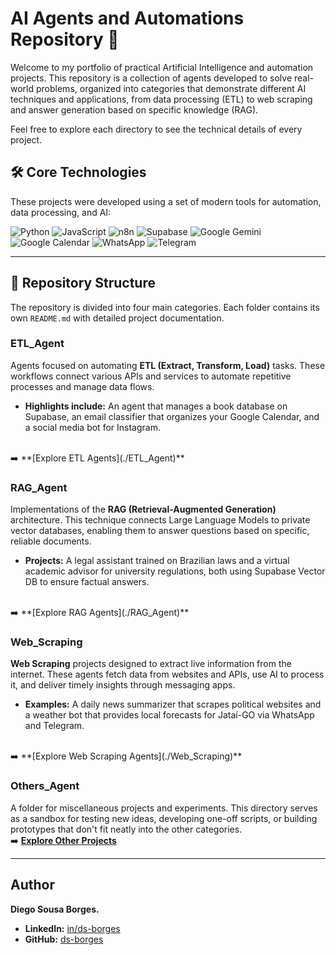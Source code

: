 # AI Agents and Automations Repository 🤖

Welcome to my portfolio of practical Artificial Intelligence and automation projects. This repository is a collection of agents developed to solve real-world problems, organized into categories that demonstrate different AI techniques and applications, from data processing (ETL) to web scraping and answer generation based on specific knowledge (RAG).

Feel free to explore each directory to see the technical details of every project.

## 🛠️ Core Technologies

These projects were developed using a set of modern tools for automation, data processing, and AI:

![Python](https://img.shields.io/badge/Python-3776AB?style=for-the-badge&logo=python&logoColor=white)
![JavaScript](https://img.shields.io/badge/JavaScript-F7DF1E?style=for-the-badge&logo=javascript&logoColor=black)
![n8n](https://img.shields.io/badge/n8n-12B57F?style=for-the-badge&logo=n8n&logoColor=white)
![Supabase](https://img.shields.io/badge/Supabase-3ECF8E?style=for-the-badge&logo=supabase&logoColor=white)
![Google Gemini](https://img.shields.io/badge/Google_Gemini-8E77F0?style=for-the-badge&logo=googlegemini&logoColor=white)
![Google Calendar](https://img.shields.io/badge/Google_Calendar-4285F4?style=for-the-badge&logo=googlecalendar&logoColor=white)
![WhatsApp](https://img.shields.io/badge/WhatsApp-25D366?style=for-the-badge&logo=whatsapp&logoColor=white)
![Telegram](https://img.shields.io/badge/Telegram-26A5E4?style=for-the-badge&logo=telegram&logoColor=white)

---

## 📂 Repository Structure

The repository is divided into four main categories. Each folder contains its own `README.md` with detailed project documentation.

### ETL_Agent
Agents focused on automating **ETL (Extract, Transform, Load)** tasks. These workflows connect various APIs and services to automate repetitive processes and manage data flows.
* **Highlights include:** An agent that manages a book database on Supabase, an email classifier that organizes your Google Calendar, and a social media bot for Instagram.
<br>
➡️ **[Explore ETL Agents](./ETL_Agent)**

### RAG_Agent
Implementations of the **RAG (Retrieval-Augmented Generation)** architecture. This technique connects Large Language Models to private vector databases, enabling them to answer questions based on specific, reliable documents.
* **Projects:** A legal assistant trained on Brazilian laws and a virtual academic advisor for university regulations, both using Supabase Vector DB to ensure factual answers.
<br>
➡️ **[Explore RAG Agents](./RAG_Agent)**

### Web_Scraping
**Web Scraping** projects designed to extract live information from the internet. These agents fetch data from websites and APIs, use AI to process it, and deliver timely insights through messaging apps.
* **Examples:** A daily news summarizer that scrapes political websites and a weather bot that provides local forecasts for Jataí-GO via WhatsApp and Telegram.
<br>
➡️ **[Explore Web Scraping Agents](./Web_Scraping)**

### Others_Agent
A folder for miscellaneous projects and experiments. This directory serves as a sandbox for testing new ideas, developing one-off scripts, or building prototypes that don't fit neatly into the other categories.
<br>
➡️ **[Explore Other Projects](./Others_Agent)**

---

## Author

**Diego Sousa Borges.**

* **LinkedIn:** [in/ds-borges](https://www.linkedin.com/in/ds-borges/)
* **GitHub:** [ds-borges](https://github.com/ds-borges)